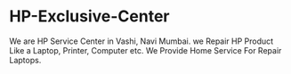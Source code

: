 # HP-Exclusive-Center
We are HP Service Center in Vashi, Navi Mumbai. we Repair HP Product Like a Laptop, Printer, Computer etc. We Provide Home Service For Repair Laptops.

